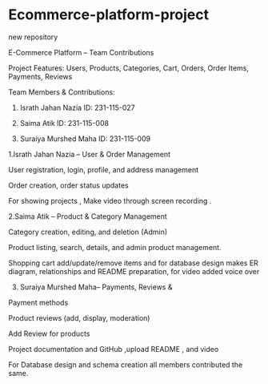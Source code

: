 # Ecommerce-platform-project
new repository

E-Commerce Platform – Team Contributions


Project Features:
Users, Products, Categories, Cart, Orders, Order Items, Payments, Reviews

Team Members & Contributions:

1. Israth Jahan Nazia
ID: 231-115-027

2. Saima Atik 
ID: 231-115-008 

3. Suraiya Murshed Maha
 ID: 231-115-009

1.Israth Jahan Nazia – User & Order Management

User registration, login, profile, and address management

Order creation, order status updates

For showing projects , Make video through screen recording . 

2.Saima Atik – Product & Category Management

Category creation, editing, and deletion (Admin)

Product listing, search, details, and admin product management.

Shopping cart add/update/remove items and for database design makes ER diagram, relationships and 
README preparation, for video added voice over 

3. Suraiya Murshed Maha– Payments, Reviews &  

Payment methods 

Product reviews (add, display, moderation)

Add  Review for products 

Project documentation and GitHub  ,upload README , and video 

For Database design  and schema creation all members contributed the same.
